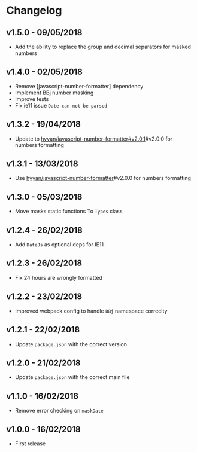 # Changelog

## v1.5.0 - 09/05/2018

* Add the ability to replace the group and decimal separators for masked numbers

## v1.4.0 - 02/05/2018

* Remove [javascript-number-formatter] dependency
* Implement BBj number masking
* Improve tests
* Fix ie11 issue `Date can not be parsed`
 

## v1.3.2 - 19/04/2018

* Update to [hyyan/javascript-number-formatter#v2.0.1](https://github.com/hyyan/javascript-number-formatter)#v2.0.0 for numbers formatting

## v1.3.1 - 13/03/2018

* Use [hyyan/javascript-number-formatter](https://github.com/hyyan/javascript-number-formatter)#v2.0.0 for numbers formatting

## v1.3.0 - 05/03/2018

* Move masks static functions To `Types` class

## v1.2.4 - 26/02/2018

* Add `DateJs` as optional deps for IE11

## v1.2.3 - 26/02/2018

* Fix 24 hours are wrongly formatted 

## v1.2.2 - 23/02/2018

* Improved webpack config to handle `BBj` namespace correclty 

## v1.2.1 - 22/02/2018

* Update `package.json` with the correct version
## v1.2.0 - 21/02/2018

* Update `package.json` with the correct main file

## v1.1.0 - 16/02/2018

* Remove error checking on `maskDate`

## v1.0.0 - 16/02/2018

* First release

